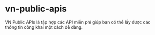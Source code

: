 # vn-public-apis
VN Public APIs là tập hợp các API miễn phí giúp bạn có thể lấy được các thông tin công khai một cách dễ dàng.
